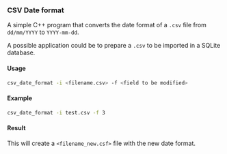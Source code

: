### CSV Date format

A simple C++ program that converts the date format of a ``.csv`` file from ``dd/mm/YYYY`` to ``YYYY-mm-dd``.

A possible application could be to prepare a ``.csv`` to be imported in a SQLite database.

#### Usage
```bash
csv_date_format -i <filename.csv> -f <field to be modified>
```

#### Example
```bash
csv_date_format -i test.csv -f 3
```

#### Result
This will create a ``<filename_new.csf>`` file with the new date format.
